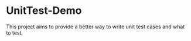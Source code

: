 # UnitTest-Demo

This project aims to provide a better way to write unit test cases and what to test.
